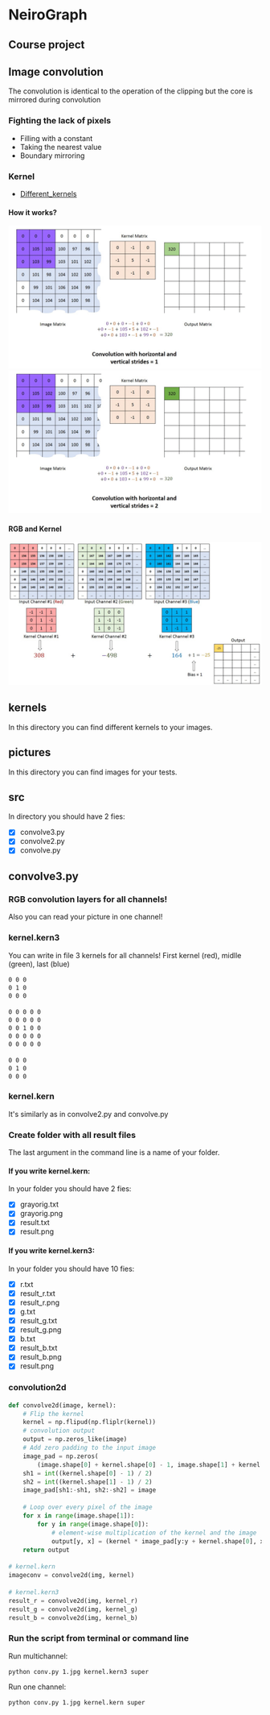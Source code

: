 # NeiroGraph
## Course project

## Image convolution
The convolution is identical to the operation of the clipping but the core is mirrored during convolution

### Fighting the lack of pixels
* Filling with a constant
* Taking the nearest value
* Boundary mirroring

### Kernel
- [Different_kernels](https://en.wikipedia.org/wiki/Kernel_(image_processing))

#### How it works?
<img src='theory/stride1.gif'>

<img src='theory/stride2.gif'>

#### RGB and Kernel
<img src='theory/rgb.gif'>

## kernels
In this directory you can find different kernels to your images.

## pictures
In this directory you can find images for your tests.

## src
In directory you should have 2 fies:
- [x] convolve3.py
- [x] convolve2.py
- [x] convolve.py

## convolve3.py
### RGB convolution layers for all channels! 
Also you can read your picture in one channel!

### kernel.kern3
You can write in file 3 kernels for all channels! First kernel (red), midlle (green), last (blue)
```
0 0 0
0 1 0
0 0 0

0 0 0 0 0
0 0 0 0 0
0 0 1 0 0
0 0 0 0 0
0 0 0 0 0

0 0 0
0 1 0
0 0 0
```
### kernel.kern
It's similarly as in convolve2.py and convolve.py

### Create folder with all result files
The last argument in the command line is a name of your folder.
#### If you write kernel.kern:
In your folder you should have 2 fies:
- [x] grayorig.txt
- [x] grayorig.png
- [x] result.txt
- [x] result.png
#### If you write kernel.kern3:
In your folder you should have 10 fies:
- [x] r.txt
- [x] result_r.txt
- [x] result_r.png
- [x] g.txt
- [x] result_g.txt
- [x] result_g.png
- [x] b.txt
- [x] result_b.txt
- [x] result_b.png
- [x] result.png

### convolution2d
```python
def convolve2d(image, kernel):
    # Flip the kernel
    kernel = np.flipud(np.fliplr(kernel))
    # convolution output
    output = np.zeros_like(image)
    # Add zero padding to the input image
    image_pad = np.zeros(
        (image.shape[0] + kernel.shape[0] - 1, image.shape[1] + kernel.shape[1] - 1))
    sh1 = int((kernel.shape[0] - 1) / 2)
    sh2 = int((kernel.shape[1] - 1) / 2)
    image_pad[sh1:-sh1, sh2:-sh2] = image

    # Loop over every pixel of the image
    for x in range(image.shape[1]):
        for y in range(image.shape[0]):
            # element-wise multiplication of the kernel and the image
            output[y, x] = (kernel * image_pad[y:y + kernel.shape[0], x:x + kernel.shape[1]]).sum()
    return output

# kernel.kern
imageconv = convolve2d(img, kernel)

# kernel.kern3
result_r = convolve2d(img, kernel_r)
result_g = convolve2d(img, kernel_g)
result_b = convolve2d(img, kernel_b)
```


### Run the script from terminal or command line
Run multichannel:
```
python conv.py 1.jpg kernel.kern3 super
```
Run one channel:
```
python conv.py 1.jpg kernel.kern super
```
